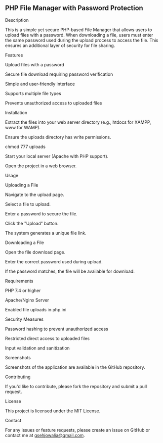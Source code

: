 <h2>PHP File Manager with Password Protection</h2>

Description

This is a simple yet secure PHP-based File Manager that allows users to upload files with a password. When downloading a file, users must enter the same password used during the upload process to access the file. This ensures an additional layer of security for file sharing.

Features

Upload files with a password

Secure file download requiring password verification

Simple and user-friendly interface

Supports multiple file types

Prevents unauthorized access to uploaded files

Installation

Extract the files into your web server directory (e.g., htdocs for XAMPP, www for WAMP).

Ensure the uploads directory has write permissions.

chmod 777 uploads

Start your local server (Apache with PHP support).

Open the project in a web browser.

Usage

Uploading a File

Navigate to the upload page.

Select a file to upload.

Enter a password to secure the file.

Click the "Upload" button.

The system generates a unique file link.

Downloading a File

Open the file download page.

Enter the correct password used during upload.

If the password matches, the file will be available for download.

Requirements

PHP 7.4 or higher

Apache/Nginx Server

Enabled file uploads in php.ini

Security Measures

Password hashing to prevent unauthorized access

Restricted direct access to uploaded files

Input validation and sanitization

Screenshots

Screenshots of the application are available in the GitHub repository.

Contributing

If you'd like to contribute, please fork the repository and submit a pull request.

License

This project is licensed under the MIT License.

Contact

For any issues or feature requests, please create an issue on GitHub or contact me at gsehjowalia@gmail.com.
